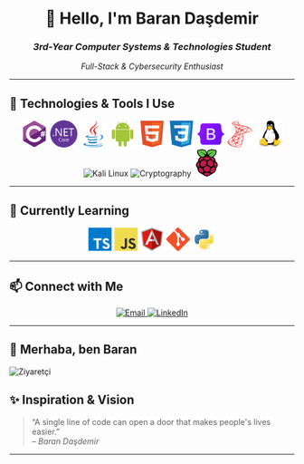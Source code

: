 <div align="center">

# 👋 Hello, I'm Baran Daşdemir  
### *3rd-Year Computer Systems & Technologies Student*  
*Full-Stack & Cybersecurity Enthusiast*

</div>

---

## 🚀 Technologies & Tools I Use

<div align="center">
  <img alt="C#" width="48" src="https://raw.githubusercontent.com/devicons/devicon/master/icons/csharp/csharp-original.svg" title="C#" />
  <img alt=".NET Core" width="48" src="https://raw.githubusercontent.com/devicons/devicon/master/icons/dotnetcore/dotnetcore-original.svg" title=".NET Core" />
  <img alt="Java" width="48" src="https://raw.githubusercontent.com/devicons/devicon/master/icons/java/java-original.svg" title="Java" />
  <img alt="Android" width="48" src="https://raw.githubusercontent.com/devicons/devicon/master/icons/android/android-original.svg" title="Android" />
  <img alt="HTML5" width="48" src="https://raw.githubusercontent.com/devicons/devicon/master/icons/html5/html5-original.svg" title="HTML5" />
  <img alt="CSS3" width="48" src="https://raw.githubusercontent.com/devicons/devicon/master/icons/css3/css3-original.svg" title="CSS3" />
  <img alt="Bootstrap" width="48" src="https://raw.githubusercontent.com/devicons/devicon/master/icons/bootstrap/bootstrap-original.svg" title="Bootstrap" />
  <img alt="MSSQL" width="48" src="https://raw.githubusercontent.com/devicons/devicon/master/icons/microsoftsqlserver/microsoftsqlserver-plain.svg" title="MSSQL" />
  <img alt="Linux" width="48" src="https://raw.githubusercontent.com/devicons/devicon/master/icons/linux/linux-original.svg" title="Linux" />
  <img alt="Kali Linux" width="48" src="https://img.icons8.com/color/48/kali-linux.png" title="Kali Linux" />
  <img alt="Cryptography" width="48" src="https://img.icons8.com/ios-filled/50/lock.png" title="Cryptography" />
  <img alt="Raspberry Pi" width="48" src="https://raw.githubusercontent.com/devicons/devicon/master/icons/raspberrypi/raspberrypi-original.svg" title="Raspberry Pi" />
</div>

---

## 🌱 Currently Learning

<div align="center">
  <img alt="TypeScript" width="42" src="https://raw.githubusercontent.com/devicons/devicon/master/icons/typescript/typescript-original.svg" title="TypeScript" />
  <img alt="JavaScript" width="42" src="https://raw.githubusercontent.com/devicons/devicon/master/icons/javascript/javascript-original.svg" title="JavaScript" />
  <img alt="Angular" width="42" src="https://raw.githubusercontent.com/devicons/devicon/master/icons/angularjs/angularjs-original.svg" title="Angular" />
  <img alt="Git" width="42" src="https://raw.githubusercontent.com/devicons/devicon/master/icons/git/git-original.svg" title="Git" />
  <img alt="Python" width="42" src="https://raw.githubusercontent.com/devicons/devicon/master/icons/python/python-original.svg" title="Python" />
</div>

---

## 📫 Connect with Me

<div align="center">
  <a href="mailto:barandasdemir.bd@gmail.com" target="_blank">
    <img alt="Email" width="48" src="https://img.icons8.com/color/48/gmail-new.png" title="Email" />
  </a>
  <a href="https://www.linkedin.com/in/baran-dasdemir" target="_blank">
    <img alt="LinkedIn" width="48" src="https://img.icons8.com/color/48/linkedin.png" title="LinkedIn" />
  </a>
</div>

---


## 👋 Merhaba, ben Baran

![Ziyaretçi](https://komarev.com/ghpvc/?username=barandasdemir0&color=blue)


## ✨ Inspiration & Vision

> “A single line of code can open a door that makes people's lives easier.”  
> *– Baran Daşdemir*

---

